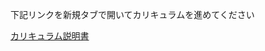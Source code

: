 下記リンクを新規タブで開いてカリキュラムを進めてください

<a href="https://docs.google.com/document/d/1SrSbgeLhEwaKqP-orpXZC3SsRh4idouyVNYOxl9kbMw/edit?usp=sharing" target="_blank">カリキュラム説明書</a>
